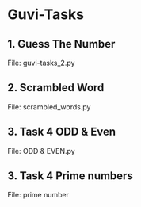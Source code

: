 # Guvi-Tasks

## 1. Guess The Number

File: guvi-tasks_2.py

## 2. Scrambled Word

File: scrambled_words.py

## 3. Task 4 ODD & Even
File: ODD & EVEN.py

## 3. Task 4 Prime numbers
File: prime number

